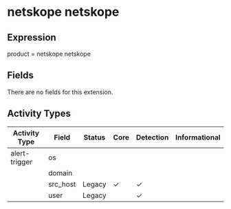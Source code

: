 netskope netskope
=================

Expression
----------

product = netskope netskope

Fields
------

There are no fields for this extension.

Activity Types
--------------

| Activity Type | Field    | Status | Core     | Detection | Informational |
| ------------- | -------- | ------ | -------- | --------- | ------------- |
| alert-trigger | os       |        |          |           |               |
|               | domain   |        |          |           |               |
|               | src_host | Legacy | &#10003; | &#10003;  |               |
|               | user     | Legacy |          | &#10003;  |               |

